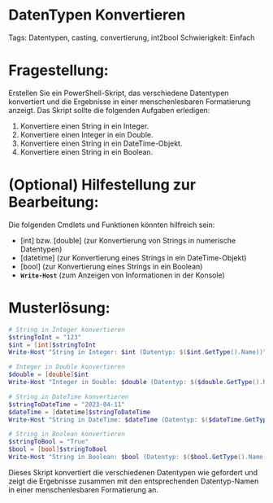 # DatenTypen Konvertieren

Tags: Datentypen, casting, convertierung, int2bool
Schwierigkeit: Einfach

# Fragestellung:

Erstellen Sie ein PowerShell-Skript, das verschiedene Datentypen konvertiert und die Ergebnisse in einer menschenlesbaren Formatierung anzeigt. Das Skript sollte die folgenden Aufgaben erledigen:

1. Konvertiere einen String in ein Integer.
2. Konvertiere einen Integer in ein Double.
3. Konvertiere einen String in ein DateTime-Objekt.
4. Konvertiere einen String in ein Boolean.

# (Optional) Hilfestellung zur Bearbeitung:

Die folgenden Cmdlets und Funktionen könnten hilfreich sein:

- [int] bzw. [double] (zur Konvertierung von Strings in numerische Datentypen)
- [datetime] (zur Konvertierung eines Strings in ein DateTime-Objekt)
- [bool] (zur Konvertierung eines Strings in ein Boolean)
- **`Write-Host`** (zum Anzeigen von Informationen in der Konsole)

# Musterlösung:

```powershell
# String in Integer konvertieren
$stringToInt = "123"
$int = [int]$stringToInt
Write-Host "String in Integer: $int (Datentyp: $($int.GetType().Name))"

# Integer in Double konvertieren
$double = [double]$int
Write-Host "Integer in Double: $double (Datentyp: $($double.GetType().Name))"

# String in DateTime konvertieren
$stringToDateTime = "2023-04-11"
$dateTime = [datetime]$stringToDateTime
Write-Host "String in DateTime: $dateTime (Datentyp: $($dateTime.GetType().Name))"

# String in Boolean konvertieren
$stringToBool = "True"
$bool = [bool]$stringToBool
Write-Host "String in Boolean: $bool (Datentyp: $($bool.GetType().Name))"
```

Dieses Skript konvertiert die verschiedenen Datentypen wie gefordert und zeigt die Ergebnisse zusammen mit den entsprechenden Datentyp-Namen in einer menschenlesbaren Formatierung an.